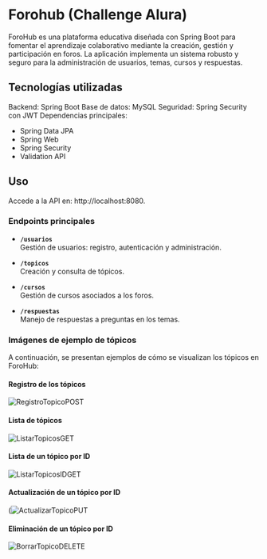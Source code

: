 # Forohub (Challenge Alura)
ForoHub es una plataforma educativa diseñada con Spring Boot para fomentar el aprendizaje colaborativo mediante la creación, gestión y participación en foros. La aplicación implementa un sistema robusto y seguro para la administración de usuarios, temas, cursos y respuestas.

## Tecnologías utilizadas
Backend: Spring Boot
Base de datos: MySQL
Seguridad: Spring Security con JWT
Dependencias principales:
- Spring Data JPA
- Spring Web
- Spring Security
- Validation API

## Uso
Accede a la API en: http://localhost:8080.

### Endpoints principales 

- **`/usuarios`**  
  Gestión de usuarios: registro, autenticación y administración.

- **`/topicos`**  
  Creación y consulta de tópicos.

- **`/cursos`**  
  Gestión de cursos asociados a los foros.

- **`/respuestas`**  
  Manejo de respuestas a preguntas en los temas.


 ### Imágenes de ejemplo de tópicos

A continuación, se presentan ejemplos de cómo se visualizan los tópicos en ForoHub:

#### Registro de los tópicos
![RegistroTopicoPOST](https://github.com/user-attachments/assets/15772c8d-3ad3-407c-af9d-d76283d642e7)

#### Lista de tópicos
![ListarTopicosGET](https://github.com/user-attachments/assets/00f4f171-93d0-42c6-8a22-369420b76192)

#### Lista de un tópico por ID
![ListarTopicosIDGET](https://github.com/user-attachments/assets/ade51239-e590-4345-a263-29728394a8bd)

#### Actualización de un tópico por ID
(![ActualizarTopicoPUT](https://github.com/user-attachments/assets/ef6c08b1-6ef1-4fa1-8584-eb7f176a0253)


#### Eliminación de un tópico por ID
![BorrarTopicoDELETE](https://github.com/user-attachments/assets/8e712938-6bc5-4d62-aad0-922b0f811823)
